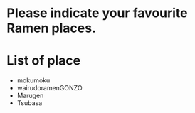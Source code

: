 # Please indicate your favourite Ramen places.

# List of place
- mokumoku
- wairudoramenGONZO
- Marugen
- Tsubasa
